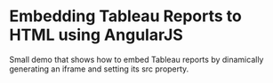# Embedding Tableau Reports to HTML using AngularJS

Small demo that shows how to embed Tableau reports by dinamically generating an iframe and setting its src property.
